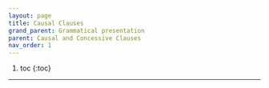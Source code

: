 ```yaml
---
layout: page
title: Causal Clauses
grand_parent: Grammatical presentation
parent: Causal and Concessive Clauses
nav_order: 1
---
```


1. toc
{:toc}

***
